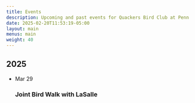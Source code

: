 ```yaml
---
title: Events
description: Upcoming and past events for Quackers Bird Club at Penn
date: 2025-02-20T11:53:19-05:00
layout: main
menus: main
weight: 40
---
```


## 2025

<ul class="timeline">
<li class="card">

<div>
    <time datetime="2025-03-29">Mar <span class="day">29</span></time>
</div>
<div class="timeline-text">

### Joint Bird Walk with LaSalle

</div>

</li>
</ul>
